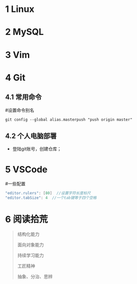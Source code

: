 # 1  Linux

# 2  MySQL

# 3  Vim

# 4  Git

## 4.1 常用命令

#设置命令别名

```mysql
git config --global alias.masterpush "push origin master"
```



## 4.2 个人电脑部署

- 登陆git账号，创建仓库；



# 5  VSCode

#一些配置

```c
"editor.rulers": [80]  //设置字符长度标尺
"editor.tabSize": 4  //一个tab键等于四个空格
```



# 6 阅读拾荒

>结构化能力
>
>面向对象能力
>
>持续学习能力
>
>工匠精神
>
>抽象、分治、思辨

